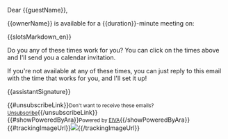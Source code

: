 Dear {{guestName}},

{{ownerName}} is available for a {{duration}}-minute meeting on:

{{slotsMarkdown_en}}

Do you any of these times work for you? You can click on the times above and I'll send you a calendar invitation.

If you're not available at any of these times, you can just reply to this email with the time that works for you, and I'll set it up!

{{assistantSignature}}

{{#unsubscribeLink}}<small>Don't want to receive these emails? <a href="{{unsubscribeUrl}}">Unsubscribe</a></small>{{/unsubscribeLink}}  
{{#showPoweredByAra}}<small>Powered by <a href="{{frontendUrl}}">EIVA</a></small>{{/showPoweredByAra}}  
{{#trackingImageUrl}}![]({{trackingImageUrl}}){{/trackingImageUrl}}
